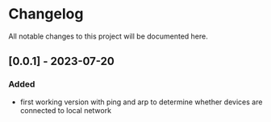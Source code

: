 # Changelog

All notable changes to this project will be documented here.

## [0.0.1] - 2023-07-20
### Added
- first working version with ping and arp to determine whether devices are connected to local network

